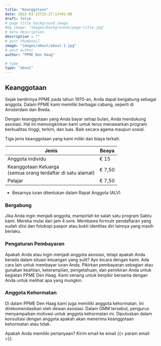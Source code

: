 ```yaml
---
title: "Keanggotaan"
date: 2022-03-22T15:27:17+01:00
draft: false
# page title background image
#bg_image: "images/backgrounds/page-title.jpg"
# meta description
description : ""
# post thumbnail
image: "images/about/about-1.jpg"
# post author
author: "PPME Den Haag"

# type
type: "about"
---
```


## Keanggotaan
Sejak berdirinya PPME pada tahun 1970-an, Anda dapat bergabung sebagai anggota. Dalam PPME kami memiliki berbagai cabang, seperti di Amsterdam dan Breda.

Dengan keanggotaan yang Anda bayar setiap bulan, Anda mendukung asosiasi. Hal ini memungkinkan kami untuk terus menawarkan program berkualitas tinggi, terkini, dan luas. Baik secara agama maupun sosial.

Tiga jenis keanggotaan yang kami miliki dan biaya terkait:


| Jenis | Beaya |
|------|-----|
| Anggota individu | € 15 |
| Keanggotaan Keluarga<br/>(semua orang terdaftar di satu alamat) | € 7,50 |
| Pelajar | € 7,50 |

* Besarnya iuran ditentukan dalam Rapat Anggota (ALV) 

### Bergabung
Jika Anda ingin menjadi anggota, mampirlah ke salah satu program Sabtu kami. Mereka mulai dari jam 4 sore. Membawa formulir pendaftaran yang sudah diisi dan fotokopi paspor atau bukti identitas diri lainnya yang masih berlaku.

### Pengaturan Pembayaran
Apakah Anda atau ingin menjadi anggota asosiasi, tetapi apakah Anda berada dalam situasi keuangan yang sulit? Ayo bicara dengan kami. Ada cara lain untuk membayar iuran Anda. Pikirkan pembayaran sebagian atau gunakan keahlian, keterampilan, pengetahuan, dan pemikiran Anda untuk kegiatan PPME Den Haag. Kami senang untuk berpikir bersama dengan Anda untuk melihat apa yang mungkin.

### Anggota Kehormatan
Di dalam PPME Den Haag kami juga memiliki anggota kehormatan. Ini direkomendasikan oleh dewan asosiasi. Dalam GMM tersebut, pengurus menyampaikan motivasi untuk anggota kehormatan ini. Diputuskan dalam konsultasi dengan anggota apakah akan menerima keanggotaan kehormatan atau tidak.

Apakah Anda memiliki pertanyaan?
Kirim email ke email  {{< param email >}}.
